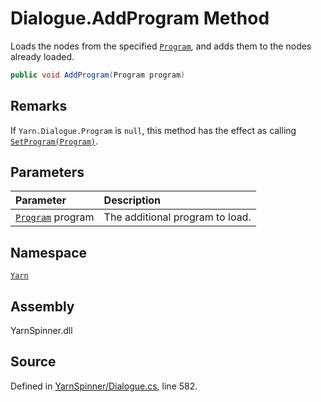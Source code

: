 <!-- This file was generated by a tool. Do not edit this file by hand. -->

# Dialogue.AddProgram Method

Loads the nodes from the specified [`Program`](/api/csharp/yarn/program.md),
and adds them to the nodes already loaded.


```csharp
public void AddProgram(Program program)
```
## Remarks

If `Yarn.Dialogue.Program` is `null`, this method has the effect
as calling [`SetProgram(Program)`](/api/csharp/yarn/dialogue.setprogram-program-.md).


## Parameters
|Parameter|Description|
|:---|:---|
|[`Program`](/api/csharp/yarn/program.md) program|The additional program to load.|


## Namespace
[`Yarn`](/api/csharp/yarn/README.md)

## Assembly
YarnSpinner.dll

## Source
Defined in [YarnSpinner/Dialogue.cs](https://github.com/YarnSpinnerTool/YarnSpinner//blob/develop/YarnSpinner/Dialogue.cs#L582), line 582.
